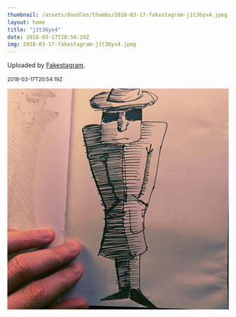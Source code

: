 ```yaml
---
thumbnail: /assets/doodles/thumbs/2018-03-17-fakestagram-j1t36yx4.jpeg
layout: home
title: "j1t36yx4"
date: 2018-03-17T20:54:19Z
img: 2018-03-17-fakestagram-j1t36yx4.jpeg
---
```


Uploaded by [Fakestagram](https://github.com/opyate/fakestagram).

<small>2018-03-17T20:54:19Z</small>

![Uploaded by Fakestagram](2018-03-17-fakestagram-j1t36yx4.jpeg)

